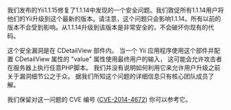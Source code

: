 我们发布的Yii1.1.15修复了1.1.14中发现的一个安全问题。我们敦促所有1.1.14用户将他们的Yii升级到这个最新的版本。请注意，这个问题只会影响1.1.14。所有以前的版本不会受到影响。从1.1.14升级到该版本是非常安全的，不会破坏你现有的代码。

这个安全漏洞是在 CDetailView 部件内。
当一个 Yii 应用程序使用这个部件并配置 CDetailView 属性的 "value" 属性使用最终用户的输入， 
这可能会允许攻击者在服务器上执行任意PHP脚本。 
我们并没有说明如何利用它来允许用户升级之前关于漏洞细节公之于众。 
据我们所知这个问题的详细信息只有核心团队成员了解。

我们保留对这一问题的 CVE 编号 ([CVE-2014-4672](http://web.nvd.nist.gov/view/vuln/detail?vulnId=CVE-2014-4672)) 你可以参考它。